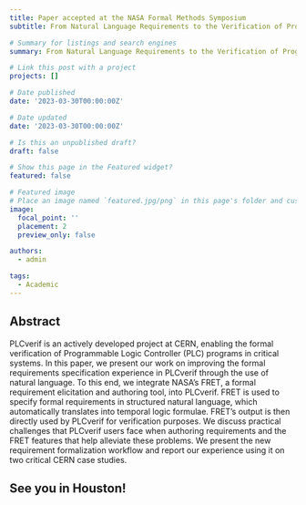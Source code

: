 ```yaml
---
title: Paper accepted at the NASA Formal Methods Symposium
subtitle: From Natural Language Requirements to the Verification of Programmable Logic Controllers: Integrating FRET into PLCverif

# Summary for listings and search engines
summary: From Natural Language Requirements to the Verification of Programmable Logic Controllers: Integrating FRET into PLCverif

# Link this post with a project
projects: []

# Date published
date: '2023-03-30T00:00:00Z'

# Date updated
date: '2023-03-30T00:00:00Z'

# Is this an unpublished draft?
draft: false

# Show this page in the Featured widget?
featured: false

# Featured image
# Place an image named `featured.jpg/png` in this page's folder and customize its options here.
image:
  focal_point: ''
  placement: 2
  preview_only: false

authors:
  - admin

tags:
  - Academic
---
```


## Abstract

PLCverif is an actively developed project at CERN, enabling the formal verification of Programmable Logic Controller (PLC) programs in critical systems. In this paper, we present our work on improving the formal requirements specification experience in PLCverif through the use of natural language. To this end, we integrate NASA’s FRET, a formal requirement elicitation and authoring tool, into PLCverif. FRET is used to specify formal requirements in structured natural language, which automatically translates into temporal logic formulae. FRET’s output is then directly used by PLCverif for verification purposes. We discuss practical challenges that PLCverif users face when authoring requirements and the FRET features that help alleviate these problems. We present the new requirement formalization workflow and report our experience using it on two critical CERN case studies.

## See you in Houston!


